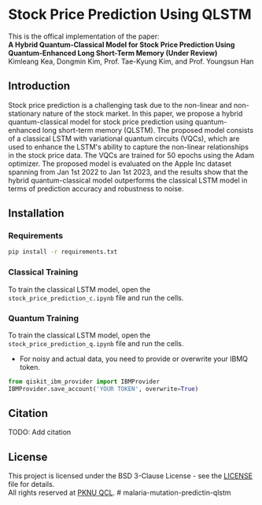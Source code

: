 # Stock Price Prediction Using QLSTM

This is the offical implementation of the paper: \
**A Hybrid Quantum-Classical Model for Stock Price Prediction Using Quantum-Enhanced Long Short-Term Memory (Under Review)** \
Kimleang Kea, Dongmin Kim, Prof. Tae-Kyung Kim, and Prof. Youngsun Han

## Introduction
Stock price prediction is a challenging task due to the non-linear and non-stationary nature of the stock market. In this paper, we propose a hybrid quantum-classical model for stock price prediction using quantum-enhanced long short-term memory (QLSTM). The proposed model consists of a classical LSTM with variational quantum circuits (VQCs), which are used to enhance the LSTM's ability to capture the non-linear relationships in the stock price data. The VQCs are trained for 50 epochs using the Adam optimizer. The proposed model is evaluated on the Apple Inc dataset spanning from Jan 1st 2022 to Jan 1st 2023, and the results show that the hybrid quantum-classical model outperforms the classical LSTM model in terms of prediction accuracy and robustness to noise.

## Installation

### Requirements
```bash
pip install -r requirements.txt
```

### Classical Training
To train the classical LSTM model, open the `stock_price_prediction_c.ipynb` file and run the cells.

### Quantum Training
To train the classical LSTM model, open the `stock_price_prediction_q.ipynb` file and run the cells.
- For noisy and actual data, you need to provide or overwrite your IBMQ token.
```python
from qiskit_ibm_provider import IBMProvider
IBMProvider.save_account('YOUR TOKEN', overwrite=True)
```

## Citation
TODO: Add citation

## License
This project is licensed under the BSD 3-Clause License - see the [LICENSE](https://raw.githubusercontent.com/QCL-PKNU/SPP-QLSTM/main/LICENSE) file for details. \
All rights reserved at [PKNU QCL](http://quantum.pknu.ac.kr).
#   m a l a r i a - m u t a t i o n - p r e d i c t i n - q l s t m  
 